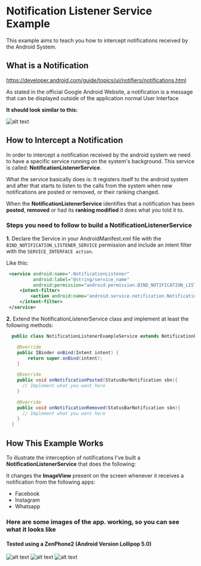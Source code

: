 # Notification Listener Service Example

This example aims to teach you how to intercept notifications received by the Android System.

## What is a Notification
https://developer.android.com/guide/topics/ui/notifiers/notifications.html

As stated in the official Google Android Website, a notification is a message that can be displayed outside of the application normal User Interface

<b>It should look similar to this:</b>

![alt text](https://i.stack.imgur.com/A0Y3K.jpg, "Notification")

## How to Intercept a Notification
In order to intercept a notification received by the android system we need to have a specific service running on the system's background. This service is called: <b>NotificationListenerService</b>.

What the service basically does is: It registers itself to the android system and after that starts to listen to the calls from the system when new notifications are posted or removed, or their ranking changed.

When the <b>NotificationListenerService</b> identifies that a notification has been <b>posted</b>, <b>removed</b> or had its <b>ranking modified</b> it does what you told it to.

### Steps you need to follow to build a NotificationListenerService

<b>1.</b> Declare the Service in your AndroidManifest.xml file with the `BIND_NOTIFICATION_LISTENER_SERVICE` permission and include an intent filter with the `SERVICE_INTERFACE action`.

Like this:

```xml
 <service android:name=".NotificationListener"
          android:label="@string/service_name"
          android:permission="android.permission.BIND_NOTIFICATION_LISTENER_SERVICE">
     <intent-filter>
         <action android:name="android.service.notification.NotificationListenerService" />
     </intent-filter>
 </service>
```
<b>2.</b> Extend the NotificationListenerService class and implement at least the following methods:

```java
  public class NotificationListenerExampleService extends NotificationListenerService {

    @Override
    public IBinder onBind(Intent intent) {
        return super.onBind(intent);
    }

    @Override
    public void onNotificationPosted(StatusBarNotification sbn){
      // Implement what you want here
    }

    @Override
    public void onNotificationRemoved(StatusBarNotification sbn){
      // Implement what you want here
    }
  }
```

##  How This Example Works
To illustrate the interception of notifications I've built a <b>NotificationListenerService</b> that does the following:

It changes the <b>ImageView</b> present on the screen whenever it receives a notification from the following apps:

* Facebook
* Instagram
* Whatsapp

### Here are some images of the app. working, so you can see what it looks like
#### Tested using a ZenPhone2 (Android Version Lollipop 5.0)
![alt text](http://imgur.com/zkQ2S9P.jpg)
![alt text](http://imgur.com/gSOYgZm.jpg)
![alt text](http://imgur.com/asSZT0n.jpg)

